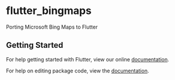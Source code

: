 # flutter_bingmaps

Porting Microsoft Bing Maps to Flutter  

## Getting Started

For help getting started with Flutter, view our online [documentation](https://flutter.io/).

For help on editing package code, view the [documentation](https://flutter.io/developing-packages/).
